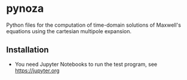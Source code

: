 # pynoza

Python files for the computation of time-domain solutions of Maxwell's equations using the cartesian multipole expansion.

## Installation

- You need Jupyter Notebooks to run the test program, see https://jupyter.org